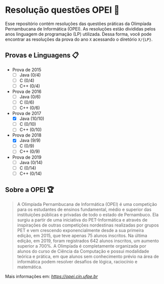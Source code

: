 # Resolução questões OPEI :notebook_with_decorative_cover:
Esse repositório contém resoluções das questões práticas da Olimpíada Pernambucana de Informática (OPEI). As resoluções estão divididas pelos anos linguagem de programação (LP) utilizada. Dessa forma, você pode encontrar as resoluções da prova do ano `X` acessando o diretório `X/{LP}`.

## Provas e Linguagens :clipboard:
- Prova de 2015
  - [ ] Java (0/4)
  - [ ] C (0/4)
  - [ ] C++ (0/4)
- Prova de 2016
  - [ ] Java (0/6)
  - [ ] C (0/6)
  - [ ] C++ (0/6)
- Prova de 2017
  - [x] Java (10/10)
  - [ ] C (0/10)
  - [ ] C++ (0/10)
- Prova de 2018
  - [X] Java (9/9)
  - [ ] C (0/9)
  - [ ] C++ (0/9)
- Prova de 2019
  - [ ] Java (0/14)
  - [ ] C (0/14)
  - [ ] C++ (0/14)
 
## Sobre a OPEI :trophy:
> A Olimpíada Pernambucana de Informática (OPEI) é uma competição para os estudantes de ensinos fundamental, médio e superior das instituições públicas e privadas de todo o estado de Pernambuco. Ela surgiu a partir de uma iniciativa do PET-Informática e através de inspirações de outras competições nordestinas realizadas por grupos PET e vem crescendo exponencialmente desde a sua primeira edição, em 2015, que teve apenas 75 alunos inscritos. Na última edição, em 2019, foram registrados 642 alunos inscritos, um aumento superior a 700%. A Olimpíada é completamente organizada por alunos do curso de Ciência da Computação e possui modalidade teórica e prática, em que alunos sem conhecimento prévio na área de informática podem resolver desafios de lógica, raciocínio e matemática.
>
Mais informações em: _https://opei.cin.ufpe.br_
